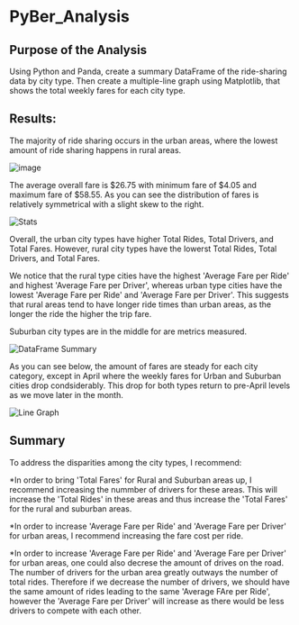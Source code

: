 # PyBer_Analysis

## Purpose of the Analysis
Using Python and Panda, create a summary DataFrame of the ride-sharing data by city type. Then create a multiple-line graph using Matplotlib, that shows the total weekly fares for each city type. 

## Results:

The majority of ride sharing occurs in the urban areas, where the lowest amount of ride sharing happens in rural areas. 

![image](https://user-images.githubusercontent.com/92542382/143794423-5038c57f-b878-46d9-b7b0-69918fa46e9a.png)


The average overall fare is $26.75 with minimum fare of $4.05 and maximum fare of $58.55.  As you can see the distribution of fares is relatively symmetrical with a slight skew to the right. 

![Stats](https://user-images.githubusercontent.com/92542382/143794473-5c98cabd-3f34-43b5-b590-385ed78d9ab2.png)


Overall, the urban city types have higher Total Rides, Total Drivers, and Total Fares.  However, rural city types have the lowerst Total Rides, Total Drivers, and Total Fares. 

We notice that the rural type cities have the highest 'Average Fare per Ride' and highest 'Average Fare per Driver', whereas urban type cities have the lowest 'Average Fare per Ride' and 'Average Fare per Driver'.  This suggests that rural areas tend to have longer ride times than urban areas, as the longer the ride the higher the trip fare. 

Suburban city types are in the middle for are metrics measured. 

![DataFrame Summary](https://user-images.githubusercontent.com/92542382/143794529-42ccf763-bb73-4d3f-8737-fcab6be2ec86.png)


As you can see below, the amount of fares are steady for each city category, except in April where the weekly fares for Urban and Suburban cities drop condsiderably.  This drop for both types return to pre-April levels as we move later in the month. 

![Line Graph](https://user-images.githubusercontent.com/92542382/143794577-26304095-2d24-4556-9df5-fed2501aed28.png)


## Summary 
To address the disparities among the city types, I recommend:

*In order to bring 'Total Fares' for Rural and Suburban areas up, I recommend increasing the nummber of drivers for these areas. This will increase the 'Total Rides' in these areas and thus increase the 'Total Fares' for the rural and suburban areas. 

*In order to increase 'Average Fare per Ride' and 'Average Fare per Driver' for urban areas, I recommend increasing the fare cost per ride. 

*In order to increase 'Average Fare per Ride' and 'Average Fare per Driver' for urban areas, one could also decrese the amount of drives on the road. The number of drivers for the urban area greatly outways the number of total rides. Therefore if we decrease the number of drivers, we should have the same amount of rides leading to the same 'Average FAre per Ride', however the 'Average Fare per Driver' will increase as there would be less drivers to compete with each other. 
